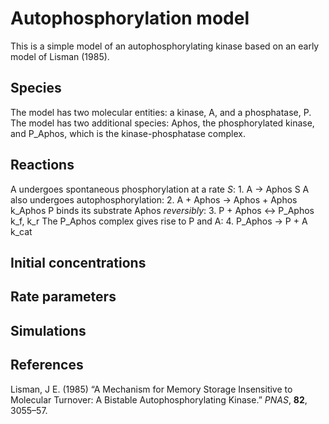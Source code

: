# Autophosphorylation model

This is a simple model of an autophosphorylating kinase based on an early model of Lisman (1985).

## Species
The model has two molecular entities: a kinase, A, and a phosphatase, P. The model has two additional species: Aphos, the phosphorylated kinase, and P_Aphos, which is the kinase-phosphatase complex. 

## Reactions
A undergoes spontaneous phosphorylation at a rate *S*:
    1. A -> Aphos S
A also undergoes autophosphorylation:
    2. A + Aphos -> Aphos + Aphos k_Aphos
P binds its substrate Aphos *reversibly*:
    3. P + Aphos <-> P_Aphos k_f, k_r
The P_Aphos complex gives rise to P and A:
    4. P_Aphos -> P + A k_cat

## Initial concentrations

## Rate parameters

## Simulations

## References

Lisman, J E. (1985) “A Mechanism for Memory Storage Insensitive to Molecular 
Turnover: A Bistable Autophosphorylating Kinase.” *PNAS*, **82**, 3055–57.
